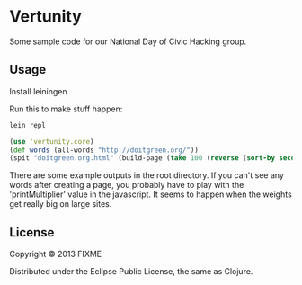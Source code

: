 # Vertunity

Some sample code for our National Day of Civic Hacking group.

## Usage

Install leiningen

Run this to make stuff happen:
```bash
lein repl
```

```clojure
(use 'vertunity.core)
(def words (all-words "http://doitgreen.org/"))
(spit "doitgreen.org.html" (build-page (take 100 (reverse (sort-by second (frequencies words))))))
```

There are some example outputs in the root directory.
If you can't see any words after creating a page, you probably have to play with the 'printMultiplier' value in the javascript. It seems to happen when the weights get really big on large sites.

## License

Copyright © 2013 FIXME

Distributed under the Eclipse Public License, the same as Clojure.

